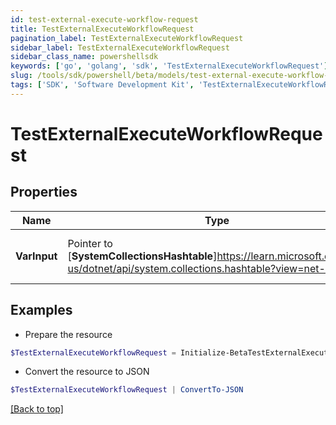 ```yaml
---
id: test-external-execute-workflow-request
title: TestExternalExecuteWorkflowRequest
pagination_label: TestExternalExecuteWorkflowRequest
sidebar_label: TestExternalExecuteWorkflowRequest
sidebar_class_name: powershellsdk
keywords: ['go', 'golang', 'sdk', 'TestExternalExecuteWorkflowRequest'] 
slug: /tools/sdk/powershell/beta/models/test-external-execute-workflow-request
tags: ['SDK', 'Software Development Kit', 'TestExternalExecuteWorkflowRequest']
---
```



# TestExternalExecuteWorkflowRequest

## Properties

Name | Type | Description | Notes
------------ | ------------- | ------------- | -------------
**VarInput** |  Pointer to [**SystemCollectionsHashtable**]https://learn.microsoft.com/en-us/dotnet/api/system.collections.hashtable?view=net-8.0 | The test input for the workflow | [optional] 

## Examples

- Prepare the resource
```powershell
$TestExternalExecuteWorkflowRequest = Initialize-BetaTestExternalExecuteWorkflowRequest  -VarInput {test=hello world}
```

- Convert the resource to JSON
```powershell
$TestExternalExecuteWorkflowRequest | ConvertTo-JSON
```


[[Back to top]](#) 

